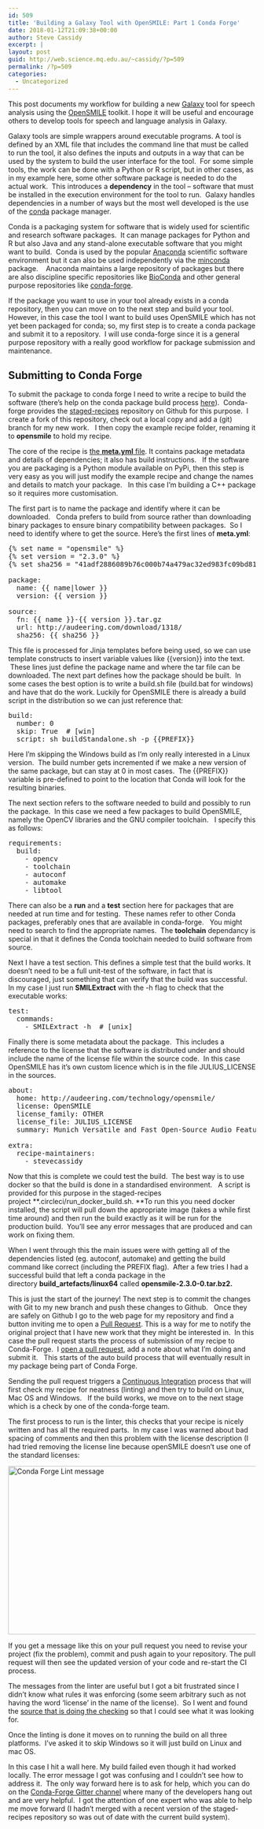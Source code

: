```yaml
---
id: 509
title: 'Building a Galaxy Tool with OpenSMILE: Part 1 Conda Forge'
date: 2018-01-12T21:09:38+00:00
author: Steve Cassidy
excerpt: |
layout: post
guid: http://web.science.mq.edu.au/~cassidy/?p=509
permalink: /?p=509
categories:
  - Uncategorized
---
```

This post documents my workflow for building a new [Galaxy](https://galaxyproject.org/) tool for speech analysis using the [OpenSMILE](http://audeering.com/technology/opensmile/) toolkit. I hope it will be useful and encourage others to develop tools for speech and language analysis in Galaxy.

Galaxy tools are simple wrappers around executable programs. A tool is defined by an XML file that includes the command line that must be called to run the tool, it also defines the inputs and outputs in a way that can be used by the system to build the user interface for the tool.  For some simple tools, the work can be done with a Python or R script, but in other cases, as in my example here, some other software package is needed to do the actual work.  This introduces a **dependency** in the tool &#8211; software that must be installed in the execution environment for the tool to run.  Galaxy handles dependencies in a number of ways but the most well developed is the use of the [conda](https://conda.io/docs/) package manager.

Conda is a packaging system for software that is widely used for scientific and research software packages.  It can manage packages for Python and R but also Java and any stand-alone executable software that you might want to build.  Conda is used by the popular [Anaconda](https://anaconda.org/) scientific software environment but it can also be used independently via the [minconda](https://conda.io/miniconda.html) package.    Anaconda maintains a large repository of packages but there are also discipline specific repositories like [BioConda](https://bioconda.github.io/) and other general purpose repositories like [conda-forge](https://conda-forge.org/).

If the package you want to use in your tool already exists in a conda repository, then you can move on to the next step and build your tool. However, in this case the tool I want to build uses OpenSMILE which has not yet been packaged for conda; so, my first step is to create a conda package and submit it to a repository.  I will use conda-forge since it is a general purpose repository with a really good workflow for package submission and maintenance.

## Submitting to Conda Forge

To submit the package to conda forge I need to write a recipe to build the software (there&#8217;s help on the conda package build process [here](https://conda.io/docs/user-guide/tasks/build-packages/index.html)).  Conda-forge provides the [staged-recipes](https://github.com/conda-forge/staged-recipes) repository on Github for this purpose.  I create a fork of this repository, check out a local copy and add a (git) branch for my new work.   I then copy the example recipe folder, renaming it to **opensmile** to hold my recipe.

The core of the recipe is [the **meta.yml** file](https://conda.io/docs/user-guide/tasks/build-packages/define-metadata.html). It contains package metadata and details of dependencies; it also has build instructions.   If the software you are packaging is a Python module available on PyPi, then this step is very easy as you will just modify the example recipe and change the names and details to match your package.   In this case I&#8217;m building a C++ package so it requires more customisation.

The first part is to name the package and identify where it can be downloaded.   Conda prefers to build from source rather than downloading binary packages to ensure binary compatibility between packages.  So I need to identify where to get the source. Here&#8217;s the first lines of **meta.yml**:

<pre>{% set name = "opensmile" %}
{% set version = "2.3.0" %}
{% set sha256 = "41adf2886089b76c000b74a479ac32ed983fc09bd81d1e9df4b0f4999ee71c7f" %}

package:
  name: {{ name|lower }}
  version: {{ version }}

source:
  fn: {{ name }}-{{ version }}.tar.gz
  url: http://audeering.com/download/1318/
  sha256: {{ sha256 }}</pre>

This file is processed for Jinja templates before being used, so we can use template constructs to insert variable values like {{version}} into the text.   These lines just define the package name and where the tar file can be downloaded. The next part defines how the package should be built.  In some cases the best option is to write a build.sh file (build.bat for windows) and have that do the work. Luckily for OpenSMILE there is already a build script in the distribution so we can just reference that:

<pre>build:
  number: 0
  skip: True  # [win]
  script: sh buildStandalone.sh -p {{PREFIX}}</pre>

Here I&#8217;m skipping the Windows build as I&#8217;m only really interested in a Linux version.  The build number gets incremented if we make a new version of the same package, but can stay at 0 in most cases.  The {{PREFIX}} variable is pre-defined to point to the location that Conda will look for the resulting binaries.

The next section refers to the software needed to build and possibly to run the package.  In this case we need a few packages to build OpenSMILE, namely the OpenCV libraries and the GNU compiler toolchain.   I specify this as follows:

<pre>requirements:
  build:
    - opencv
    - toolchain
    - autoconf
    - automake
    - libtool</pre>

There can also be a **run** and a **test** section here for packages that are needed at run time and for testing.  These names refer to other Conda packages, preferably ones that are available in conda-forge.   You might need to search to find the appropriate names.  The **toolchain** dependancy is special in that it defines the Conda toolchain needed to build software from source.

Next I have a test section. This defines a simple test that the build works. It doesn&#8217;t need to be a full unit-test of the software, in fact that is discouraged, just something that can verify that the build was successful.  In my case I just run **SMILExtract** with the -h flag to check that the executable works:

<pre>test:
  commands:
    - SMILExtract -h  # [unix]</pre>

Finally there is some metadata about the package.  This includes a reference to the license that the software is distributed under and should include the name of the license file within the source code.  In this case OpenSMILE has it&#8217;s own custom licence which is in the file JULIUS_LICENSE in the sources.

<pre>about:
  home: http://audeering.com/technology/opensmile/
  license: OpenSMILE
  license_family: OTHER
  license_file: JULIUS_LICENSE
  summary: Munich Versatile and Fast Open-Source Audio Feature Extractor

extra:
  recipe-maintainers:
    - stevecassidy</pre>

Now that this is complete we could test the build.  The best way is to use docker so that the build is done in a standardised environment.   A script is provided for this purpose in the staged-recipes project **.circleci/run\_docker\_build.sh. **To run this you need docker installed, the script will pull down the appropriate image (takes a while first time around) and then run the build exactly as it will be run for the production build.  You&#8217;ll see any error messages that are produced and can work on fixing them.

When I went through this the main issues were with getting all of the dependencies listed (eg. autoconf, automake) and getting the build command like correct (including the PREFIX flag).  After a few tries I had a successful build that left a conda package in the directory **build_artefacts/linux64** called **opensmile-2.3.0-0.tar.bz2.**

This is just the start of the journey! The next step is to commit the changes with Git to my new branch and push these changes to Github.   Once they are safely on Github I go to the web page for my repository and find a button inviting me to open a [Pull Request](https://help.github.com/articles/about-pull-requests/). This is a way for me to notify the original project that I have new work that they might be interested in.  In this case the pull request starts the process of submission of my recipe to Conda-Forge.  I [open a pull request](https://github.com/conda-forge/staged-recipes/pull/4779), add a note about what I&#8217;m doing and submit it.   This starts of the auto build process that will eventually result in my package being part of Conda Forge.

Sending the pull request triggers a [Continuous Integration](https://en.wikipedia.org/wiki/Continuous_integration) process that will first check my recipe for neatness (linting) and then try to build on Linux, Mac OS and Windows.   If the build works, we move on to the next stage which is a check by one of the conda-forge team.

The first process to run is the linter, this checks that your recipe is nicely written and has all the required parts.  In my case I was warned about bad spacing of comments and then this problem with the license description (I had tried removing the license line because openSMILE doesn&#8217;t use one of the standard licenses:

[<img class="aligncenter size-full wp-image-518" src="http://localhost:8080/wp-content/uploads/2018/01/condforge-screenshot-lint.png" alt="Conda Forge Lint message" width="798" height="342" srcset="http://localhost:8080/wp-content/uploads/2018/01/condforge-screenshot-lint.png 798w, http://localhost:8080/wp-content/uploads/2018/01/condforge-screenshot-lint-300x129.png 300w, http://localhost:8080/wp-content/uploads/2018/01/condforge-screenshot-lint-768x329.png 768w" sizes="(max-width: 798px) 100vw, 798px" />](http://localhost:8080/wp-content/uploads/2018/01/condforge-screenshot-lint.png)

If you get a message like this on your pull request you need to revise your project (fix the problem), commit and push again to your repository. The pull request will then see the updated version of your code and re-start the CI process.

The messages from the linter are useful but I got a bit frustrated since I didn&#8217;t know what rules it was enforcing (some seem arbitrary such as not having the word &#8216;license&#8217; in the name of the license).  So I went and found the [source that is doing the checking](https://github.com/conda-forge/conda-smithy/blob/master/conda_smithy/lint_recipe.py) so that I could see what it was looking for.

Once the linting is done it moves on to running the build on all three platforms.  I&#8217;ve asked it to skip Windows so it will just build on Linux and mac OS.

In this case I hit a wall here. My build failed even though it had worked locally. The error message I got was confusing and I couldn&#8217;t see how to address it.  The only way forward here is to ask for help, which you can do on the [Conda-Forge Gitter channel](https://gitter.im/conda-forge/conda-forge.github.io) where many of the developers hang out and are very helpful.  I got the attention of one expert who was able to help me move forward (I hadn&#8217;t merged with a recent version of the staged-recipes repository so was out of date with the current build system).

&nbsp;

&nbsp;

&nbsp;